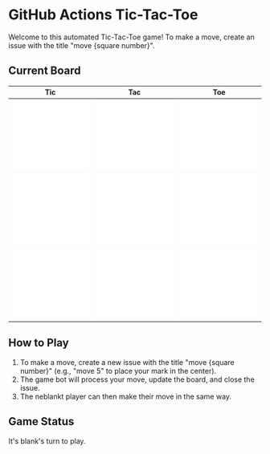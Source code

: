 # GitHub Actions Tic-Tac-Toe

Welcome to this automated Tic-Tac-Toe game! To make a move, create an issue with the title "move {square number}".

## Current Board

| Tic | Tac | Toe |
|--|--|--|
| [![Empty](/img/blank.png)](https://github.com/Coding4Hours/tic_tac_toe/issues/new?title=move%200) | [![Empty](/img/blank.png)](https://github.com/Coding4Hours/tic_tac_toe/issues/new?title=move%201) | [![Empty](/img/blank.png)](https://github.com/Coding4Hours/tic_tac_toe/issues/new?title=move%202) |
| [![Empty](/img/blank.png)](https://github.com/Coding4Hours/tic_tac_toe/issues/new?title=move%203) | [![Empty](/img/blank.png)](https://github.com/Coding4Hours/tic_tac_toe/issues/new?title=move%204) | [![Empty](/img/blank.png)](https://github.com/Coding4Hours/tic_tac_toe/issues/new?title=move%205) |
| [![Empty](/img/blank.png)](https://github.com/Coding4Hours/tic_tac_toe/issues/new?title=move%206) | [![Empty](/img/blank.png)](https://github.com/Coding4Hours/tic_tac_toe/issues/new?title=move%207) | [![Empty](/img/blank.png)](https://github.com/Coding4Hours/tic_tac_toe/issues/new?title=move%208) |
## How to Play

1. To make a move, create a new issue with the title "move {square number}" (e.g., "move 5" to place your mark in the center).
2. The game bot will process your move, update the board, and close the issue.
3. The neblankt player can then make their move in the same way.

## Game Status

It's blank's turn to play.
